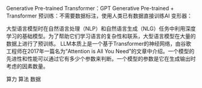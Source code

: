 Generative Pre-trained Transformer：GPT
Generative Pre-trained + Transformer
预训练：不需要数据标注，使用人类已有数据直接训练AI
变形器：

大型语言模型时在自然语言处理（NLP）和自然语言生成（NLG）任务中利用深度学习的基础模型。为了帮助它们学习语言的复杂性和联系，大型语言模型在大量的数据上进行了预训练。
LLM本质上是一个基于Transformer的神经网络，由谷歌工程师在2017年一篇名为“Attention is All You Need”的文章中介绍。一个模型的先进性和性能可以通过它有多少个参数来判断。一个模型的参数是它在生成输出时考虑的因素数量。

算力 算法 数据
